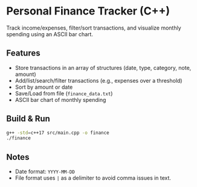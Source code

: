 # Personal Finance Tracker (C++)

Track income/expenses, filter/sort transactions, and visualize monthly spending using an ASCII bar chart.

## Features
- Store transactions in an array of structures (date, type, category, note, amount)
- Add/list/search/filter transactions (e.g., expenses over a threshold)
- Sort by amount or date
- Save/Load from file (`finance_data.txt`)
- ASCII bar chart of monthly spending

## Build & Run
```bash
g++ -std=c++17 src/main.cpp -o finance
./finance
```

## Notes
- Date format: `YYYY-MM-DD`
- File format uses `|` as a delimiter to avoid comma issues in text.
